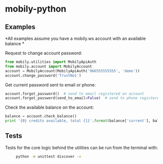 # mobily-python

## Examples
*All examples assume you have a mobily.ws account with an available balance *

Request to change account password:

```python
from mobily.utilities import MobilyApiAuth
from mobily.account import MobilyAccount
account = MobilyAccount(MobilyApiAuth('966555555555', 'demo'))
account.change_password('TrustNo1')
```

Get current password sent to email or phone:

```python
account.forgot_password()  # send to email registered on account
account.forgot_password(send_to_email=False)  # send to phone registered on account
```

Check the available balance on the account:

```python
balance = account.check_balance()
print '{0} credits available, total {1}'.format(balance['current'], balance['total'])
```

## Tests
Tests for the core logic behind the utilities can be run from the terminal with:
```bash
     python -m unittest discover -v
```